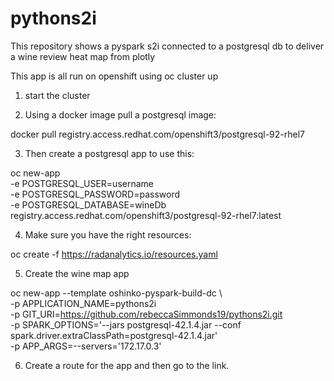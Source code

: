 # pythons2i
This repository shows a pyspark s2i connected to a postgresql db to deliver a wine review heat map from plotly

This app is all run on openshift using oc cluster up

1) start the cluster

2) Using a docker image pull a postgresql image:

docker pull registry.access.redhat.com/openshift3/postgresql-92-rhel7

3) Then create a postgresql app to use this:

oc new-app \
    -e POSTGRESQL_USER=username \
    -e POSTGRESQL_PASSWORD=password \
    -e POSTGRESQL_DATABASE=wineDb \
    registry.access.redhat.com/openshift3/postgresql-92-rhel7:latest
    
4) Make sure you have the right resources:

oc create -f https://radanalytics.io/resources.yaml

5) Create the wine map app

oc new-app --template oshinko-pyspark-build-dc \      
-p APPLICATION_NAME=pythons2i    \
-p GIT_URI=https://github.com/rebeccaSimmonds19/pythons2i.git \
-p SPARK_OPTIONS='--jars postgresql-42.1.4.jar --conf spark.driver.extraClassPath=postgresql-42.1.4.jar' \
-p APP_ARGS=--servers='172.17.0.3'

6) Create a route for the app and then go to the link.
